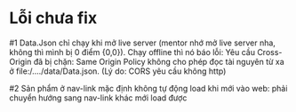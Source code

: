 # Lỗi chưa fix 
#1 Data.Json chỉ chạy khi mở live server (mentor nhớ mở live server nha, không thì mình bị 0 điểm {0,0}). Chạy offline thì nó báo lỗi: 
Yêu cầu Cross-Origin đã bị chặn: Same Origin Policy không cho phép đọc tài nguyên từ xa ở file:/..../data/Data.json. (Lý do: CORS yêu cầu không http)

#2 Sản phẩm ở nav-link mặc định không tự động load khi mới vào web: phải chuyển hướng sang nav-link khác mới load được
